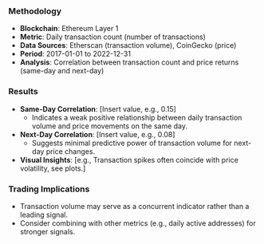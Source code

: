 ### Methodology
- **Blockchain**: Ethereum Layer 1
- **Metric**: Daily transaction count (number of transactions)
- **Data Sources**: Etherscan (transaction volume), CoinGecko (price)
- **Period**: 2017-01-01 to 2022-12-31
- **Analysis**: Correlation between transaction count and price returns (same-day and next-day)

### Results
- **Same-Day Correlation**: [Insert value, e.g., 0.15]
  - Indicates a weak positive relationship between daily transaction volume and price movements on the same day.
- **Next-Day Correlation**: [Insert value, e.g., 0.08]
  - Suggests minimal predictive power of transaction volume for next-day price changes.
- **Visual Insights**: [e.g., Transaction spikes often coincide with price volatility, see plots.]

### Trading Implications
- Transaction volume may serve as a concurrent indicator rather than a leading signal.
- Consider combining with other metrics (e.g., daily active addresses) for stronger signals.